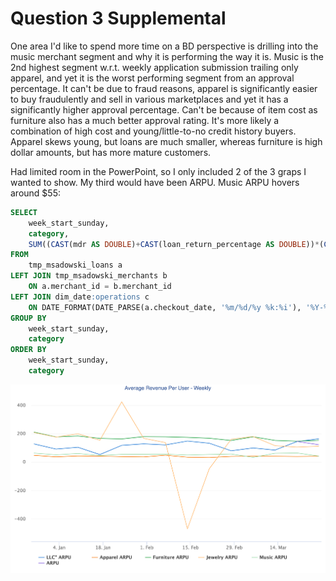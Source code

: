 # Question 3 Supplemental
One area I'd like to spend more time on a BD perspective is drilling into the music merchant segment and why it is performing the way it is. Music is the 2nd highest segment w.r.t. weekly application submission trailing only apparel, and yet it is the worst performing segment from an approval percentage. It can't be due to fraud reasons, apparel is significantly easier to buy fraudulently and sell in various marketplaces and yet it has a significantly higher approval percentage. Can't be because of item cost as furniture also has a much better approval rating. It's more likely a combination of high cost and young/little-to-no credit history buyers. Apparel skews young, but loans are much smaller, whereas furniture is high dollar amounts, but has more mature customers. 

Had limited room in the PowerPoint, so I only included 2 of the 3 graps I wanted to show. My third would have been ARPU.  Music ARPU hovers around $55:
```sql
SELECT
    week_start_sunday,
    category,
    SUM((CAST(mdr AS DOUBLE)+CAST(loan_return_percentage AS DOUBLE))*(CAST(loan_amount AS DOUBLE))) / COUNT(*) AS ARPU
FROM
	tmp_msadowski_loans a
LEFT JOIN tmp_msadowski_merchants b
    ON a.merchant_id = b.merchant_id
LEFT JOIN dim_date:operations c
    ON DATE_FORMAT(DATE_PARSE(a.checkout_date, '%m/%d/%y %k:%i'), '%Y-%m-%d') = c.dateid
GROUP BY
    week_start_sunday,
    category
ORDER BY
    week_start_sunday,
    category
```

![](q3_g1.png)

